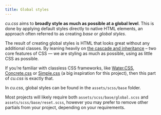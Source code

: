 ```yaml
---
title: Global styles
---
```


*cu.css* aims to **broadly style as much as possible at a global level**. This is done by applying default styles directly to native HTML elements, an approach  often referred to as creating *base* or *global styles*. 

The result of creating global styles is HTML that looks great without any additional classes. By leaning heavily on [the cascade and inheritance](https://developer.mozilla.org/en-US/docs/Learn/CSS/Building_blocks/Cascade_and_inheritance) – two core features of CSS — we are styling as much as possible, using as little CSS as possible.

If you’re familiar with classless CSS frameworks, like [Water.CSS](https://watercss.kognise.dev/), [Concrete.css](https://concrete.style/) or [Simple.css](https://simplecss.org/) (a big inspiration for this project), then this part of *cu.css* is exactly that.

In *cu.css*, global styles can be found in the `assets/scss/base` folder. 

Most projects will likely require both `assets/scss/base/global.scss` and `assets/scss/base/reset.scss`, however you may prefer to remove other partials from your project, depending on your  requirements.


<!-- *cu.css*, like CUBE CSS, aims to **broadly style as much as possible at a global level**, then let [the cascade and inheritance](https://developer.mozilla.org/en-US/docs/Learn/CSS/Building_blocks/Cascade_and_inheritance) – two core features of CSS — do the heavy lifting.

This is done by styling [Type Selectors](https://developer.mozilla.org/en-US/docs/Learn/CSS/Building_blocks/Selectors#types_of_selectors) to create a set of base a.k.a [global styles](/docs/global/) for native HTML elements. The result of which is HTML that looks great, without any additional classes.


Global styles are default styles applied directly to HTML elements. This means HTML looks great without any additional classes.

With CUBE CSS, we embrace the cascade and inheritance to style as much as possible at a high level. This means that when nothing but your global styles make it to the browser, the page will still look great. It’s progressive enhancement in action and enables us to write as little CSS as possible. -->